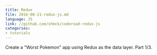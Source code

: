 ```yaml
---
title: Redux
file: 2016-08-21-redux-js.md
language: JS
link: //github.com/shmck/coderoad-redux-js
categories:
- tutorials
---
```


Create a "Worst Pokemon" app using Redux as the data layer. Part 1/3.
